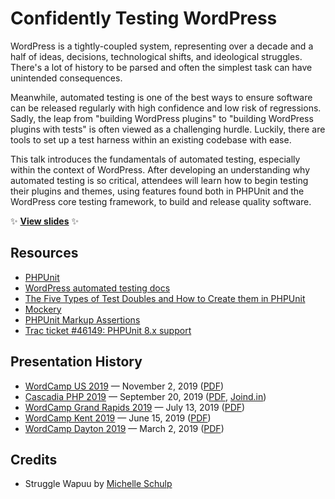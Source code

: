 # Confidently Testing WordPress

WordPress is a tightly-coupled system, representing over a decade and a half of ideas, decisions, technological shifts, and ideological struggles. There's a lot of history to be parsed and often the simplest task can have unintended consequences.

Meanwhile, automated testing is one of the best ways to ensure software can be released regularly with high confidence and low risk of regressions. Sadly, the leap from "building WordPress plugins" to "building WordPress plugins with tests" is often viewed as a challenging hurdle. Luckily, there are tools to set up a test harness within an existing codebase with ease.

This talk introduces the fundamentals of automated testing, especially within the context of WordPress. After developing an understanding why automated testing is so critical, attendees will learn how to begin testing their plugins and themes, using features found both in PHPUnit and the WordPress core testing framework, to build and release quality software.

:sparkles: **[View slides](http://stevegrunwell.github.io/confidently-testing-wordpress)** :sparkles:

## Resources

* [PHPUnit](https://phpunit.de/)
* [WordPress automated testing docs](https://make.wordpress.org/core/handbook/testing/automated-testing/phpunit/)
* [The Five Types of Test Doubles and How to Create them in PHPUnit](https://jmauerhan.wordpress.com/2018/10/04/the-5-types-of-test-doubles-and-how-to-create-them-in-phpunit/)
* [Mockery](http://docs.mockery.io/en/latest/)
* [PHPUnit Markup Assertions](https://github.com/stevegrunwell/phpunit-markup-assertions)
* [Trac ticket #46149: PHPUnit 8.x support](https://core.trac.wordpress.org/ticket/46149)

## Presentation History

* [WordCamp US 2019](https://2019.us.wordcamp.org) — November 2, 2019 ([PDF](https://github.com/stevegrunwell/confidently-testing-wordpress/releases/download/wordcamp-us-2019/slides.pdf))
* [Cascadia PHP 2019](https://2019.cascadiaphp.com) — September 20, 2019 ([PDF](https://github.com/stevegrunwell/confidently-testing-wordpress/releases/download/cascadia-php-2019/slides.pdf), [Joind.in](https://joind.in/talk/e126f))
* [WordCamp Grand Rapids 2019](https://2019.grandrapids.wordcamp.org) — July 13, 2019 ([PDF](https://github.com/stevegrunwell/confidently-testing-wordpress/releases/download/wordcamp-grand-rapids-2019/slides.pdf))
* [WordCamp Kent 2019](https://2019.kent.wordcamp.org) — June 15, 2019 ([PDF](https://github.com/stevegrunwell/confidently-testing-wordpress/releases/download/wordcamp-kent-2019/slides.pdf))
* [WordCamp Dayton 2019](https://2019.dayton.wordcamp.org) — March 2, 2019 ([PDF](https://github.com/stevegrunwell/confidently-testing-wordpress/releases/download/wordcamp-dayton-2019/slides.pdf))

## Credits

* Struggle Wapuu by [Michelle Schulp](https://mynameismichelle.com/)
